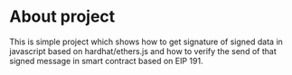 # About project
This is simple project which shows how to get signature of signed data in javascript based on hardhat/ethers.js
and how to verify the send of that signed message in smart contract based on EIP 191.
